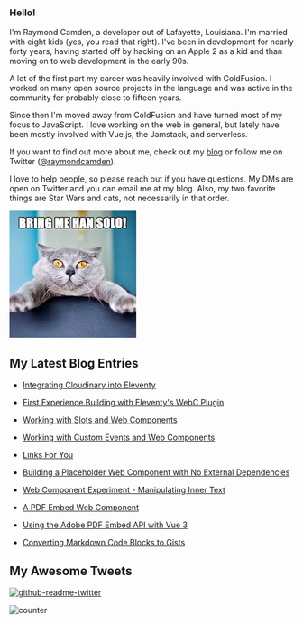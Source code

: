 ### Hello!

I'm Raymond Camden, a developer out of Lafayette, Louisiana. I'm married with eight kids (yes, you read that right). I've been in development for nearly forty years, having started off by hacking on an Apple 2 as a kid and than moving on to web development in the early 90s.

A lot of the first part my career was heavily involved with ColdFusion. I worked on many open source projects in the language and was active in the community for probably close to fifteen years. 

Since then I'm moved away from ColdFusion and have turned most of my focus to JavaScript. I love working on the web in general, but lately have been mostly involved with Vue.js, the Jamstack, and serverless. 

If you want to find out more about me, check out my [blog](https://www.raymondcamden.com) or follow me on Twitter ([@raymondcamden](https://twitter.com/raymondcamden)). 

I love to help people, so please reach out if you have questions. My DMs are open on Twitter and you can email me at my blog. Also, my two favorite things are Star Wars and cats, not necessarily in that order.

![Star Wars cat](https://raw.githubusercontent.com/cfjedimaster/cfjedimaster/master/cat.jpg)

<!-- RSS -->
## My Latest Blog Entries

* [Integrating Cloudinary into Eleventy](https://www.raymondcamden.com/2022/10/20/integrating-cloudinary-into-eleventy)

* [First Experience Building with Eleventy's WebC Plugin](https://www.raymondcamden.com/2022/10/16/first-experience-building-with-eleventys-webc-plugin)

* [Working with Slots and Web Components](https://www.raymondcamden.com/2022/10/13/working-with-slots-and-web-components)

* [Working with Custom Events and Web Components](https://www.raymondcamden.com/2022/10/10/working-with-custom-events-and-web-components)

* [Links For You](https://www.raymondcamden.com/2022/10/09/links-for-you)

* [Building a Placeholder Web Component with No External Dependencies](https://www.raymondcamden.com/2022/10/06/building-a-placeholder-web-component-with-no-external-dependencies)

* [Web Component Experiment - Manipulating Inner Text](https://www.raymondcamden.com/2022/10/04/web-component-experiment-manipulating-inner-text)

* [A PDF Embed Web Component](https://www.raymondcamden.com/2022/10/02/a-pdf-embed-web-component)

* [Using the Adobe PDF Embed API with Vue 3](https://www.raymondcamden.com/2022/09/30/using-the-adobe-pdf-embed-api-with-vue-3)

* [Converting Markdown Code Blocks to Gists](https://www.raymondcamden.com/2022/09/28/converting-markdown-code-blocks-to-gists)

<!-- ENDRSS -->

## My Awesome Tweets 

[![github-readme-twitter](https://github-readme-twitter.gazf.vercel.app/api?id=raymondcamden&layout=wide)](https://github.com/gazf/github-readme-twitter)

![counter](https://enzy20r2pibx5pb.m.pipedream.net)
